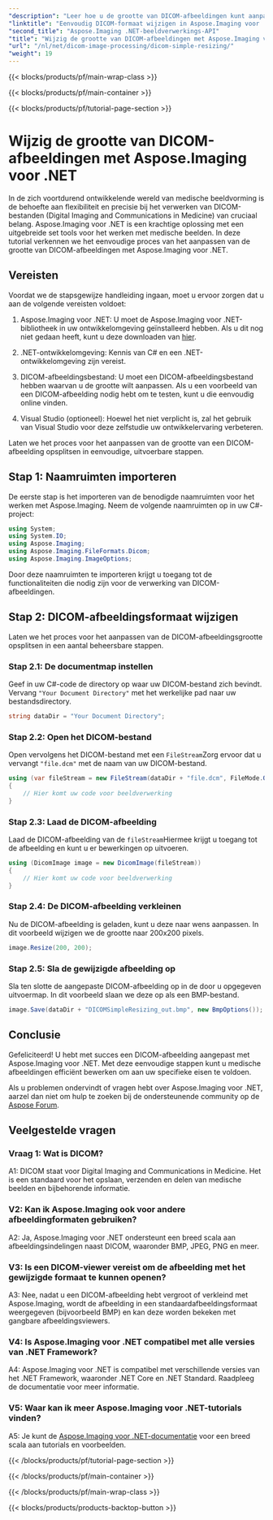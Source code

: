 ```yaml
---
"description": "Leer hoe u de grootte van DICOM-afbeeldingen kunt aanpassen met Aspose.Imaging voor .NET, een krachtige tool voor medische beeldverwerking. Eenvoudige stappen voor nauwkeurige resultaten."
"linktitle": "Eenvoudig DICOM-formaat wijzigen in Aspose.Imaging voor .NET"
"second_title": "Aspose.Imaging .NET-beeldverwerkings-API"
"title": "Wijzig de grootte van DICOM-afbeeldingen met Aspose.Imaging voor .NET"
"url": "/nl/net/dicom-image-processing/dicom-simple-resizing/"
"weight": 19
---
```


{{< blocks/products/pf/main-wrap-class >}}

{{< blocks/products/pf/main-container >}}

{{< blocks/products/pf/tutorial-page-section >}}

# Wijzig de grootte van DICOM-afbeeldingen met Aspose.Imaging voor .NET

In de zich voortdurend ontwikkelende wereld van medische beeldvorming is de behoefte aan flexibiliteit en precisie bij het verwerken van DICOM-bestanden (Digital Imaging and Communications in Medicine) van cruciaal belang. Aspose.Imaging voor .NET is een krachtige oplossing met een uitgebreide set tools voor het werken met medische beelden. In deze tutorial verkennen we het eenvoudige proces van het aanpassen van de grootte van DICOM-afbeeldingen met Aspose.Imaging voor .NET. 

## Vereisten

Voordat we de stapsgewijze handleiding ingaan, moet u ervoor zorgen dat u aan de volgende vereisten voldoet:

1. Aspose.Imaging voor .NET: U moet de Aspose.Imaging voor .NET-bibliotheek in uw ontwikkelomgeving geïnstalleerd hebben. Als u dit nog niet gedaan heeft, kunt u deze downloaden van [hier](https://releases.aspose.com/imaging/net/).

2. .NET-ontwikkelomgeving: Kennis van C# en een .NET-ontwikkelomgeving zijn vereist.

3. DICOM-afbeeldingsbestand: U moet een DICOM-afbeeldingsbestand hebben waarvan u de grootte wilt aanpassen. Als u een voorbeeld van een DICOM-afbeelding nodig hebt om te testen, kunt u die eenvoudig online vinden.

4. Visual Studio (optioneel): Hoewel het niet verplicht is, zal het gebruik van Visual Studio voor deze zelfstudie uw ontwikkelervaring verbeteren.

Laten we het proces voor het aanpassen van de grootte van een DICOM-afbeelding opsplitsen in eenvoudige, uitvoerbare stappen.

## Stap 1: Naamruimten importeren

De eerste stap is het importeren van de benodigde naamruimten voor het werken met Aspose.Imaging. Neem de volgende naamruimten op in uw C#-project:

```csharp
using System;
using System.IO;
using Aspose.Imaging;
using Aspose.Imaging.FileFormats.Dicom;
using Aspose.Imaging.ImageOptions;
```

Door deze naamruimten te importeren krijgt u toegang tot de functionaliteiten die nodig zijn voor de verwerking van DICOM-afbeeldingen.

## Stap 2: DICOM-afbeeldingsformaat wijzigen

Laten we het proces voor het aanpassen van de DICOM-afbeeldingsgrootte opsplitsen in een aantal beheersbare stappen.

### Stap 2.1: De documentmap instellen

Geef in uw C#-code de directory op waar uw DICOM-bestand zich bevindt. Vervang `"Your Document Directory"` met het werkelijke pad naar uw bestandsdirectory.

```csharp
string dataDir = "Your Document Directory";
```

### Stap 2.2: Open het DICOM-bestand

Open vervolgens het DICOM-bestand met een `FileStream`Zorg ervoor dat u vervangt `"file.dcm"` met de naam van uw DICOM-bestand.

```csharp
using (var fileStream = new FileStream(dataDir + "file.dcm", FileMode.Open, FileAccess.Read))
{
    // Hier komt uw code voor beeldverwerking
}
```

### Stap 2.3: Laad de DICOM-afbeelding

Laad de DICOM-afbeelding van de `fileStream`Hiermee krijgt u toegang tot de afbeelding en kunt u er bewerkingen op uitvoeren.

```csharp
using (DicomImage image = new DicomImage(fileStream))
{
    // Hier komt uw code voor beeldverwerking
}
```

### Stap 2.4: De DICOM-afbeelding verkleinen

Nu de DICOM-afbeelding is geladen, kunt u deze naar wens aanpassen. In dit voorbeeld wijzigen we de grootte naar 200x200 pixels.

```csharp
image.Resize(200, 200);
```

### Stap 2.5: Sla de gewijzigde afbeelding op

Sla ten slotte de aangepaste DICOM-afbeelding op in de door u opgegeven uitvoermap. In dit voorbeeld slaan we deze op als een BMP-bestand.

```csharp
image.Save(dataDir + "DICOMSimpleResizing_out.bmp", new BmpOptions());
```

## Conclusie

Gefeliciteerd! U hebt met succes een DICOM-afbeelding aangepast met Aspose.Imaging voor .NET. Met deze eenvoudige stappen kunt u medische afbeeldingen efficiënt bewerken om aan uw specifieke eisen te voldoen.

Als u problemen ondervindt of vragen hebt over Aspose.Imaging voor .NET, aarzel dan niet om hulp te zoeken bij de ondersteunende community op de [Aspose Forum](https://forum.aspose.com/).

## Veelgestelde vragen

### Vraag 1: Wat is DICOM?

A1: DICOM staat voor Digital Imaging and Communications in Medicine. Het is een standaard voor het opslaan, verzenden en delen van medische beelden en bijbehorende informatie.

### V2: Kan ik Aspose.Imaging ook voor andere afbeeldingformaten gebruiken?

A2: Ja, Aspose.Imaging voor .NET ondersteunt een breed scala aan afbeeldingsindelingen naast DICOM, waaronder BMP, JPEG, PNG en meer.

### V3: Is een DICOM-viewer vereist om de afbeelding met het gewijzigde formaat te kunnen openen?

A3: Nee, nadat u een DICOM-afbeelding hebt vergroot of verkleind met Aspose.Imaging, wordt de afbeelding in een standaardafbeeldingsformaat weergegeven (bijvoorbeeld BMP) en kan deze worden bekeken met gangbare afbeeldingsviewers.

### V4: Is Aspose.Imaging voor .NET compatibel met alle versies van .NET Framework?

A4: Aspose.Imaging voor .NET is compatibel met verschillende versies van het .NET Framework, waaronder .NET Core en .NET Standard. Raadpleeg de documentatie voor meer informatie.

### V5: Waar kan ik meer Aspose.Imaging voor .NET-tutorials vinden?

A5: Je kunt de   [Aspose.Imaging voor .NET-documentatie](https://reference.aspose.com/imaging/net/) voor een breed scala aan tutorials en voorbeelden.

{{< /blocks/products/pf/tutorial-page-section >}}

{{< /blocks/products/pf/main-container >}}

{{< /blocks/products/pf/main-wrap-class >}}

{{< blocks/products/products-backtop-button >}}